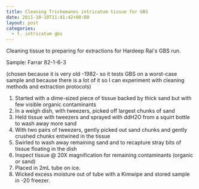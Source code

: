 ```yaml
---
title: Cleaning Trichomanes intricatum tissue for GBS
date: 2011-10-18T11:41:42+00:00
layout: post
categories:
  - t. intricatum gbs
---
```

Cleaning tissue to preparing for extractions for Hardeep Rai's GBS run.

Sample: Farrar 82-1-6-3

(chosen because it is very old -1982- so it tests GBS on a worst-case sample and because there is a lot of it so I can experiment with cleaning methods and extraction protocols)

  1. Started with a dime-sized piece of tissue backed by thick sand but with few visible organic contaminants
  2. In a weigh dish, with tweezers, picked off largest chunks of sand
  3. Held tissue with tweezers and sprayed with ddH2O from a squirt bottle to wash away more sand
  4. With two pairs of tweezers, gently picked out sand chunks and gently crushed chunks entwined in the tissue
  5. Swirled to wash away remaining sand and to recapture stray bits of tissue floating in the dish
  6. Inspect tissue @ 20X magnification for remaining contaminants (organic or sand)
  7. Placed in 2mL tube on ice.
  8. Wicked excess moisture out of tube with a Kimwipe and stored sample in -20 freezer.
